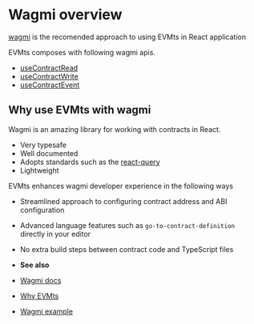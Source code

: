 # Wagmi overview

[wagmi](https://wagmi.sh) is the recomended approach to using EVMts in React application

EVMts composes with following wagmi apis.

- [useContractRead](./use-contract-read.md)
- [useContractWrite](./use-contract-write.md)
- [useContractEvent](./use-contract-event.md)

## Why use EVMts with wagmi

Wagmi is an amazing library for working with contracts in React.
- Very typesafe
- Well documented
- Adopts standards such as the [react-query](https://react-query.todo.todo)
- Lightweight

EVMts enhances wagmi developer experience in the following ways

- Streamlined approach to configuring contract address and ABI configuration
- Advanced language features such as `go-to-contract-definition` directly in your editor
- No extra build steps between contract code and TypeScript files

- **See also**

- [Wagmi docs](https://wagmi.sh)
- [Why EVMts](../getting-started/why.md)
- [Wagmi example](https://todo.todo.todo)

